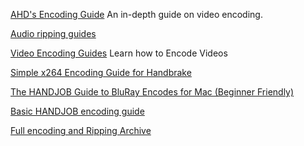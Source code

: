 
[AHD's Encoding Guide](https://encoding-guide.neocities.org/)
An in-depth guide on video encoding.

[Audio ripping guides](https://captainrookie.com/)

[Video Encoding Guides](https://sometimes-archives-things.github.io/archived-things/)
Learn how to Encode Videos

[Simple x264 Encoding Guide for Handbrake](https://sometimes-archives-things.github.io/archived-things/ptp_guides/Simple-x264-Encoding-Guide-for-Handbrake-\(Mar-13\).html)

[The HANDJOB Guide to BluRay Encodes for Mac \(Beginner Friendly\)](https://sometimes-archives-things.github.io/archived-things/ptp_guides/The-HANDJOB-Guide-to-BluRay-Encodes-for-Mac-\(Beginner-Friendly\).html)

[Basic HANDJOB encoding guide](https://sometimes-archives-things.github.io/archived-things/ptp_guides/The-HANDJOB-Guide.html)

[Full encoding and Ripping Archive](https://sometimes-archives-things.github.io/archived-things/)
